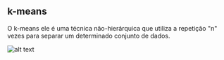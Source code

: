 ## k-means

O k-means ele é uma técnica não-hierárquica que utiliza a repetição "n" vezes para separar um determinado conjunto de dados.



![alt text](https://media.giphy.com/media/3o7aCWHGTY4IpJcrhC/giphy.gif)